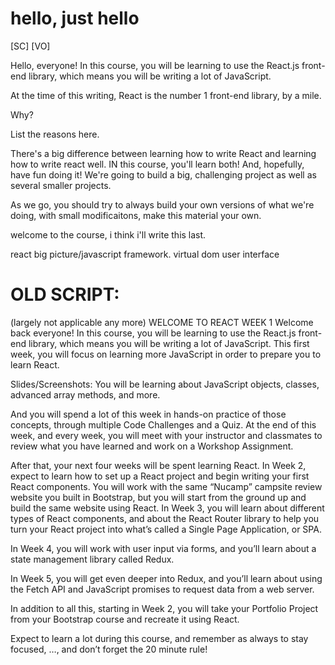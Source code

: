 # hello, just hello

[SC]
[VO]

Hello, everyone! In this course, you will be learning to use the React.js front-end library, which means you will be writing a lot of JavaScript.

At the time of this writing, React is the number 1 front-end library, by a mile.

Why?

List the reasons here.

There's a big difference between learning how to write React and learning how to write react well.
IN this course, you'll learn both! And, hopefully, have fun doing it!
We're going to build a big, challenging project as well as several smaller projects.

As we go, you should try to always build your own versions
of what we're doing, with small modificaitons, make this material your own.

welcome to the course, i think i'll write this last.

react big picture/javascript framework.
virtual dom
user interface

# OLD SCRIPT:

(largely not applicable any more)
WELCOME TO REACT WEEK 1
Welcome back everyone! In this course, you will be learning to use the React.js front-end library, which means you will be writing a lot of JavaScript. This first week, you will focus on learning more JavaScript in order to prepare you to learn React.

Slides/Screenshots:
You will be learning about JavaScript objects, classes, advanced array methods, and more.

And you will spend a lot of this week in hands-on practice of those concepts, through multiple Code Challenges and a Quiz. At the end of this week, and every week, you will meet with your instructor and classmates to review what you have learned and work on a Workshop Assignment.

After that, your next four weeks will be spent learning React. In Week 2, expect to learn how to set up a React project and begin writing your first React components. You will work with the same “Nucamp” campsite review website you built in Bootstrap, but you will start from the ground up and build the same website using React.
In Week 3, you will learn about different types of React components, and about the React Router library to help you turn your React project into what’s called a Single Page Application, or SPA.

In Week 4, you will work with user input via forms, and you’ll learn about a state management library called Redux.

In Week 5, you will get even deeper into Redux, and you’ll learn about using the Fetch API and JavaScript promises to request data from a web server.

In addition to all this, starting in Week 2, you will take your Portfolio Project from your Bootstrap course and recreate it using React.

Expect to learn a lot during this course, and remember as always to stay focused, …, and don’t forget the 20 minute rule!

